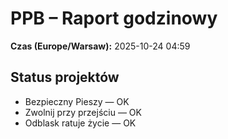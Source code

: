 # PPB – Raport godzinowy
**Czas (Europe/Warsaw):** 2025-10-24 04:59

## Status projektów
- Bezpieczny Pieszy — OK
- Zwolnij przy przejściu — OK
- Odblask ratuje życie — OK

